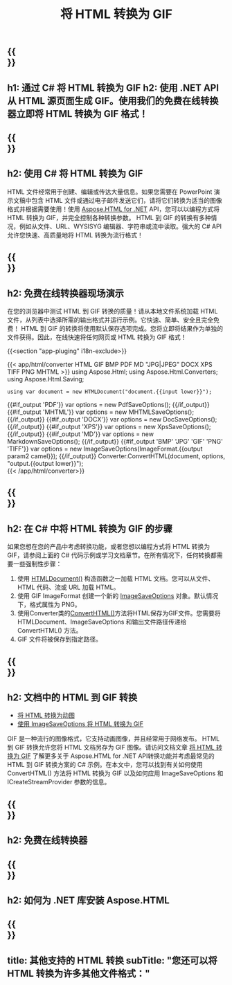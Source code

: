 ﻿---
translation: true
template: /templates/_template-conversion-child.md
title: 将 HTML 转换为 GIF
description: 在 C# 中将 HTML 转换为 GIF。在 ASP.NET 或任何 .NET 应用程序中轻松使用转换器 API。免费试用在线 HTML 到 GIF 转换器！
url: /net/conversion/html-to-gif/
family: html
platformtag: net
feature: conversion
informat: HTML
outformat: GIF
otherformats: PDF DOCX XPS JPEG PNG TIFF BMP XHTML MHTML MD
---

{{<section banner>}}
---
h1: 通过 C# 将 HTML 转换为 GIF
h2: 使用 .NET API 从 HTML 源页面生成 GIF。使用我们的免费在线转换器立即将 HTML 转换为 GIF 格式！
---

{{<section overview>}}
---
h2: 使用 C# 将 HTML 转换为 GIF
---

HTML 文件经常用于创建、编辑或传达大量信息。如果您需要在 PowerPoint 演示文稿中包含 HTML 文件或通过电子邮件发送它们，请将它们转换为适当的图像格式并根据需要使用！使用 [Aspose.HTML for .NET](https://products.aspose.com/html/net/) API，您可以以编程方式将 HTML 转换为 GIF，并完全控制各种转换参数。 HTML 到 GIF 的转换有多种情况，例如从文件、URL、WYSISYG 编辑器、字符串或流中读取。强大的 C# API 允许您快速、高质量地将 HTML 转换为流行格式！

{{<section demos>}}
---
h2: 免费在线转换器现场演示
---

在您的浏览器中测试 HTML 到 GIF 转换的质量！请从本地文件系统加载 HTML 文件，从列表中选择所需的输出格式并运行示例。它快速、简单、安全且完全免费！ HTML 到 GIF 的转换将使用默认保存选项完成。您将立即将结果作为单独的文件获得。因此，在线快速将任何网页或 HTML 转换为 GIF 格式！

{{<section "app-pluging" i18n-exclude>}}

{{< app/html/converter HTML GIF BMP PDF MD "JPG|JPEG" DOCX XPS TIFF PNG MHTML >}}
using Aspose.Html;
using Aspose.Html.Converters;
using Aspose.Html.Saving;

    using var document = new HTMLDocument("document.{{input lower}}");
{{#if_output 'PDF'}}
    var options = new PdfSaveOptions();
{{/if_output}}
{{#if_output 'MHTML'}}
    var options = new MHTMLSaveOptions();
{{/if_output}}
{{#if_output 'DOCX'}}
    var options = new DocSaveOptions();
{{/if_output}}
{{#if_output 'XPS'}}
    var options = new XpsSaveOptions();
{{/if_output}}
{{#if_output 'MD'}}
    var options = new MarkdownSaveOptions();
{{/if_output}}
{{#if_output 'BMP' 'JPG' 'GIF' 'PNG' 'TIFF'}}
    var options = new ImageSaveOptions(ImageFormat.{{output param2 camel}});
{{/if_output}}
    Converter.ConvertHTML(document, options, "output.{{output lower}}");   
{{< /app/html/converter>}} 


{{<section steps>}}
---
h2: 在 C# 中将 HTML 转换为 GIF 的步骤
---

如果您想在您的产品中考虑转换功能，或者您想以编程方式将 HTML 转换为 GIF，请参阅上面的 C# 代码示例或学习文档章节。在所有情况下，任何转换都需要一些强制性步骤：

1. 使用 [HTMLDocument()](https://reference.aspose.com/html/net/aspose.html/htmldocument) 构造函数之一加载 HTML 文档。您可以从文件、HTML 代码、流或 URL 加载 HTML。
1. 使用 GIF ImageFormat 创建一个新的 [ImageSaveOptions](https://reference.aspose.com/html/net/aspose.html.saving/imagesaveoptions) 对象。默认情况下，格式属性为 PNG。
1. 使用Converter类的[ConvertHTML()](https://reference.aspose.com/html/net/aspose.html.converters/converter/converthtml/)方法将HTML保存为GIF文件。您需要将 HTMLDocument、ImageSaveOptions 和输出文件路径传递给 ConvertHTML() 方法。
1. GIF 文件将被保存到指定路径。




{{<section documentation>}}
---
h2: 文档中的 HTML 到 GIF 转换
---

  - <a href="https://docs.aspose.com/html/net/converting-between-formats/html-to-gif/#convert-html-to-gif" target="_blank">将 HTML 转换为动图</a>
  - <a href="https://docs.aspose.com/html/net/converting-between-formats/html-to-gif/#convert-html-to-gif-in-c-using-imagesaveoptions" target="_blank">使用 ImageSaveOptions 将 HTML 转换为 GIF</a>

GIF 是一种流行的图像格式，它支持动画图像，并且经常用于网络发布。 HTML 到 GIF 转换允许您将 HTML 文档另存为 GIF 图像。请访问文档文章 [将 HTML 转换为 GIF](https://docs.aspose.com/html/net/converting-between-formats/html-to-gif/) 了解更多关于 Aspose.HTML for .NET API转换功能并考虑最常见的 HTML 到 GIF 转换方案的 C# 示例。在本文中，您可以找到有关如何使用 ConvertHTML() 方法将 HTML 转换为 GIF 以及如何应用 ImageSaveOptions 和 ICreateStreamProvider 参数的信息。

{{<section online-converters>}}
---
h2: 免费在线转换器
---

{{<section get-started>}}
---
h2: 如何为 .NET 库安装 Aspose.HTML
---

{{<section other-conversions>}}
---
title: 其他支持的 HTML 转换
subTitle: "您还可以将 HTML 转换为许多其他文件格式："
---